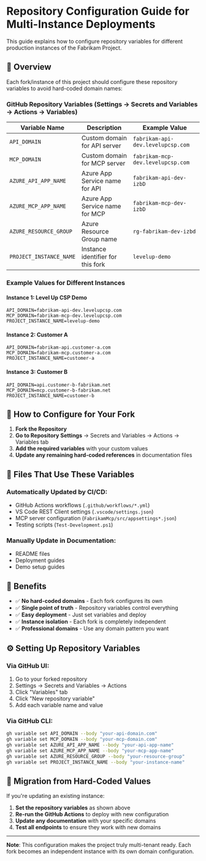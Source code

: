 # Repository Configuration Guide for Multi-Instance Deployments

This guide explains how to configure repository variables for different production instances of the Fabrikam Project.

## 🎯 **Overview**

Each fork/instance of this project should configure these repository variables to avoid hard-coded domain names:

### **GitHub Repository Variables** (Settings → Secrets and Variables → Actions → Variables)

| Variable Name           | Description                       | Example Value                     |
| ----------------------- | --------------------------------- | --------------------------------- |
| `API_DOMAIN`            | Custom domain for API server      | `fabrikam-api-dev.levelupcsp.com` |
| `MCP_DOMAIN`            | Custom domain for MCP server      | `fabrikam-mcp-dev.levelupcsp.com` |
| `AZURE_API_APP_NAME`    | Azure App Service name for API    | `fabrikam-api-dev-izbD`           |
| `AZURE_MCP_APP_NAME`    | Azure App Service name for MCP    | `fabrikam-mcp-dev-izbD`           |
| `AZURE_RESOURCE_GROUP`  | Azure Resource Group name         | `rg-fabrikam-dev-izbd`            |
| `PROJECT_INSTANCE_NAME` | Instance identifier for this fork | `levelup-demo`                    |

### **Example Values for Different Instances**

#### **Instance 1: Level Up CSP Demo**

```
API_DOMAIN=fabrikam-api-dev.levelupcsp.com
MCP_DOMAIN=fabrikam-mcp-dev.levelupcsp.com
PROJECT_INSTANCE_NAME=levelup-demo
```

#### **Instance 2: Customer A**

```
API_DOMAIN=fabrikam-api.customer-a.com
MCP_DOMAIN=fabrikam-mcp.customer-a.com
PROJECT_INSTANCE_NAME=customer-a
```

#### **Instance 3: Customer B**

```
API_DOMAIN=api.customer-b-fabrikam.net
MCP_DOMAIN=mcp.customer-b-fabrikam.net
PROJECT_INSTANCE_NAME=customer-b
```

## 🔧 **How to Configure for Your Fork**

1. **Fork the Repository**
2. **Go to Repository Settings** → Secrets and Variables → Actions → Variables tab
3. **Add the required variables** with your custom values
4. **Update any remaining hard-coded references** in documentation files

## 📁 **Files That Use These Variables**

### **Automatically Updated by CI/CD:**

- GitHub Actions workflows (`.github/workflows/*.yml`)
- VS Code REST Client settings (`.vscode/settings.json`)
- MCP server configuration (`FabrikamMcp/src/appsettings*.json`)
- Testing scripts (`Test-Development.ps1`)

### **Manually Update in Documentation:**

- README files
- Deployment guides
- Demo setup guides

## 🚀 **Benefits**

- ✅ **No hard-coded domains** - Each fork configures its own
- ✅ **Single point of truth** - Repository variables control everything
- ✅ **Easy deployment** - Just set variables and deploy
- ✅ **Instance isolation** - Each fork is completely independent
- ✅ **Professional domains** - Use any domain pattern you want

## ⚙️ **Setting Up Repository Variables**

### **Via GitHub UI:**

1. Go to your forked repository
2. Settings → Secrets and Variables → Actions
3. Click "Variables" tab
4. Click "New repository variable"
5. Add each variable name and value

### **Via GitHub CLI:**

```bash
gh variable set API_DOMAIN --body "your-api-domain.com"
gh variable set MCP_DOMAIN --body "your-mcp-domain.com"
gh variable set AZURE_API_APP_NAME --body "your-api-app-name"
gh variable set AZURE_MCP_APP_NAME --body "your-mcp-app-name"
gh variable set AZURE_RESOURCE_GROUP --body "your-resource-group"
gh variable set PROJECT_INSTANCE_NAME --body "your-instance-name"
```

## 🔄 **Migration from Hard-Coded Values**

If you're updating an existing instance:

1. **Set the repository variables** as shown above
2. **Re-run the GitHub Actions** to deploy with new configuration
3. **Update any documentation** with your specific domains
4. **Test all endpoints** to ensure they work with new domains

---

**Note**: This configuration makes the project truly multi-tenant ready. Each fork becomes an independent instance with its own domain configuration.
